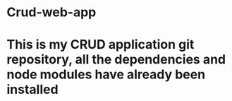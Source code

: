 # Crud-web-app
# This is my CRUD application git repository, all the dependencies and node modules have already been installed
